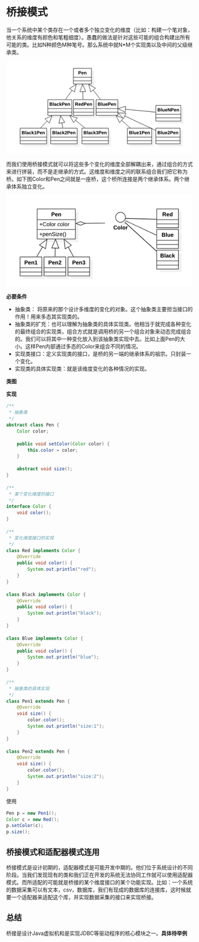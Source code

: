 # 桥接模式

当一个系统中某个类存在一个或者多个独立变化的维度（比如：构建一个笔对象，他关系的维度有颜色和笔粗细度）。愚蠢的做法是针对这些可能的组合构建出所有可能的类。比如N种颜色M种笔号。那么系统中就N*M个实现类以及中间的父级继承类。

![image-20191209200225252](../../../../../../main/resources/imgs/bridge_bad.png)

而我们使用桥接模式就可以将这些多个变化的维度全部解耦出来，通过组合的方式来进行拼装，而不是走继承的方式。这维度和维度之间的联系组合我们把它称为桥。如下图Color和Pen之间就是一座桥，这个桥所连接是两个继承体系。两个继承体系独立变化。

![image-20191209201126494](../../../../../../main/resources/imgs/bridge_pen.png)

**必要条件**

- 抽象类： 将原来的那个设计多维度的变化的对象。这个抽象类主要担当接口的作用！用来多态其实现类的。
- 抽象类的扩充：也可以理解为抽象类的具体实现类。他相当于就完成各种变化的最终组合的实现类，组合方式就是调用桥的另一个组合对象来动态完成组合的。我们可以将其中一种变化放入到该抽象类实现中去。比如上面Pen的大小。这样Pen内部通过多态的Color来组合不同的情况。
- 实现类接口：定义实现类的接口，是桥的另一端的继承体系的祖宗。只封装一个变化。
- 实现类的具体实现类：就是该维度变化的各种情况的实现。

**类图**



**实现**

```java
/**
 * 抽象类
 */
abstract class Pen {
    Color color;

    public void setColor(Color color) {
        this.color = color;
    }

    abstract void size();
}

/**
 * 某个变化维度的接口
 */
interface Color {
    void color();
}

/**
 * 变化维度接口的实现
 */
class Red implements Color {
    @Override
    public void color() {
        System.out.println("red");
    }
}

class Black implements Color {
    @Override
    public void color() {
        System.out.println("black");
    }
}

class Blue implements Color {
    @Override
    public void color() {
        System.out.println("blue");
    }
}

/**
 * 抽象类的具体实现
 */
class Pen1 extends Pen {
    @Override
    void size() {
        color.color();
        System.out.println("size:1");
    }
}

class Pen2 extends Pen {
    @Override
    void size() {
        color.color();
        System.out.println("size:2");
    }
}
```

使用

```java
Pen p = new Pen1();
Color c = new Red();
p.setColor(c);
p.size();
```

## 桥接模式和适配器模式连用

桥接模式是设计初期的，适配器模式是可能开发中期的。他们位于系统设计的不同阶段。当我们发现现有的类和我们正在开发的系统无法协同工作就可以使用适配器模式。而所适配的可能就是桥接的某个维度接口的某个功能实现。比如：一个系统的数据采集可以有文本，csv，数据库，我们有现成的数据库的连接库，这时候就要一个适配器来适配这个库，并实现数据采集的接口来实现桥接。

## 总结

桥接是设计Java虚拟机和是实现JDBC等驱动程序的核心模块之一。**具体待举例**